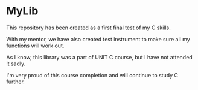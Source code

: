 # MyLib
This repository has been created as a first final test of my C skills. 

With my mentor, we have also created test instrument to make sure all my functions will work out. 

As I know, this library was a part of UNIT C course, but I have not attended it sadly. 

I'm very proud of this course completion and will continue to study C further.
